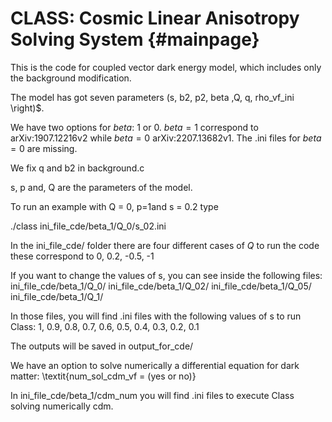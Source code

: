 CLASS: Cosmic Linear Anisotropy Solving System  {#mainpage}
==============================================


This is the code for coupled vector dark energy model, which includes only the background modification.


The model has got seven parameters (s, b2, p2, beta ,Q,  q, rho_vf_ini \right)$. 

We have two options for $beta$: 1 or 0. 
$beta=1$ correspond to arXiv:1907.12216v2 while $beta = 0$ arXiv:2207.13682v1.
The .ini files for $beta = 0$ are missing.

We fix q and b2 in background.c

s, p and, Q are the parameters of the model.  

To run an example with Q = 0, p=1and s = 0.2 type 

./class ini_file_cde/beta_1/Q_0/s_02.ini 

In the ini_file_cde/  folder there are four different cases of $Q$ to run the code 
these correspond to  0, 0.2, -0.5, -1

If you want to change the values of s, you can see inside the following files:
ini_file_cde/beta_1/Q_0/
ini_file_cde/beta_1/Q_02/
ini_file_cde/beta_1/Q_05/
ini_file_cde/beta_1/Q_1/

In those files, you will find .ini files with the following values of s to run Class: 1, 0.9, 0.8, 0.7, 0.6, 0.5, 0.4, 0.3, 0.2, 0.1 

The outputs will be saved in output_for_cde/

We have an option to solve numerically a differential equation for dark matter:
\textit{num_sol_cdm_vf = (yes or no)}

In ini_file_cde/beta_1/cdm_num you will find .ini files to execute Class solving numerically cdm.